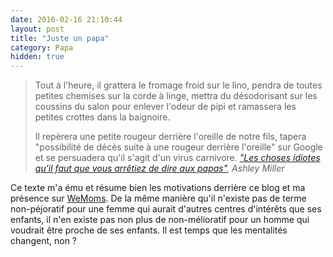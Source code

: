 ```yaml
---
date: 2016-02-16 21:10:44
layout: post
title: "Juste un papa"
category: Papa
hidden: true
---
```


> Tout à l'heure, il grattera le fromage froid sur le lino, pendra de toutes petites chemises sur la corde à linge, mettra du désodorisant sur les coussins du salon pour enlever l'odeur de pipi et ramassera les petites crottes dans la baignoire.
>
> Il repèrera une petite rougeur derrière l'oreille de notre fils, tapera "possibilité de décès suite à une rougeur derrière l'oreille" sur Google et se persuadera qu'il s'agit d'un virus carnivore.
> <cite>["Les choses idiotes qu'il faut que vous arrêtiez de dire aux papas"](http://www.huffingtonpost.fr/rosie-devereux/les-choses-idiotes-quil-faut-que-vous-arretiez-de-dire-aux-papas_b_9236436.html), Ashley Miller</cite>

Ce texte m'a ému et résume bien les motivations derrière ce blog et ma présence sur [WeMoms](/2016/01/wemoms-app/). De la même manière qu'il n'existe pas de terme non-péjoratif pour une femme qui aurait d'autres centres d'intérêts que ses enfants, il n'en existe pas non plus de non-mélioratif pour un homme qui voudrait être proche de ses enfants. Il est temps que les mentalités changent, non ?
